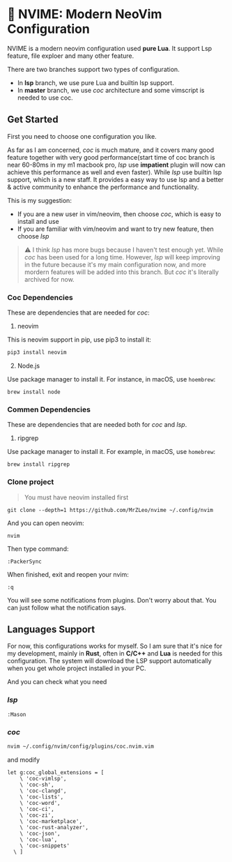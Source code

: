 # 🦈 NVIME: Modern NeoVim Configuration

NVIME is a modern neovim configuration used **pure Lua**. It support Lsp feature, file exploer and many other feature.

There are two branches support two types of configuration. 
- In **lsp** branch, we use pure Lua and builtin lsp support.
- In **master** branch, we use *coc* architecture and some vimscript is needed to use coc.

## Get Started

First you need to choose one configuration you like. 

As far as I am concerned, *coc* is much mature, and it covers many good feature together with very good performance(start time of coc branch is near 60-80ms in my m1 macbook pro, *lsp* use **impatient** plugin will now can achieve this performance as well and even faster). While *lsp* use builtin lsp support, which is a new staff. It provides a easy way to use lsp and a better & active community to enhance the performance and functionality.

This is my suggestion:

- If you are a new user in vim/neovim, then choose *coc*, which is easy to install and use
- If you are familiar with vim/neovim and want to try new feature, then choose *lsp*

> ⚠️ I think *lsp* has more bugs because I haven't test enough yet. While *coc* has been used for a long time. However, *lsp* will keep improving in the future because it's my main configuration now, and more mordern features will be added into this branch. But *coc* it's literally archived for now.

### Coc Dependencies

These are dependencies that are needed for *coc*:

1. neovim

This is neovim support in pip, use pip3 to install it:
```bash
pip3 install neovim
```

2. Node.js

Use package manager to install it. For instance, in macOS, use `hoembrew`:

```
brew install node
```

### Commen Dependencies

These are dependencies that are needed both for *coc* and *lsp*.

1. ripgrep

Use package manager to install it. For example, in macOS, use `homebrew`:

```
brew install ripgrep
```

### Clone project

> You must have neovim installed first

```
git clone --depth=1 https://github.com/MrZLeo/nvime ~/.config/nvim
```

And you can open neovim:

```
nvim
```

Then type command:

```
:PackerSync
```

When finished, exit and reopen your nvim:

```
:q
```

You will see some notifications from plugins. Don't worry about that. You can just follow what the notification says.

## Languages Support

For now, this configurations works for myself. So I am sure that it's nice for my development, mainly in **Rust**, often in **C/C++** and **Lua** is needed for this configuration. The system will download the LSP support automatically when you get whole project installed in your PC.

And you can check what you need 

### *lsp*
```
:Mason
```

### *coc*
```bash
nvim ~/.config/nvim/config/plugins/coc.nvim.vim
```

and modify
```vim
let g:coc_global_extensions = [
    \ 'coc-vimlsp',
    \ 'coc-sh',
    \ 'coc-clangd',
    \ 'coc-lists',
    \ 'coc-word',
    \ 'coc-ci',
    \ 'coc-zi',
    \ 'coc-marketplace',
    \ 'coc-rust-analyzer',
    \ 'coc-json',
    \ 'coc-lua',
    \ 'coc-snippets'
  \ ]
```
